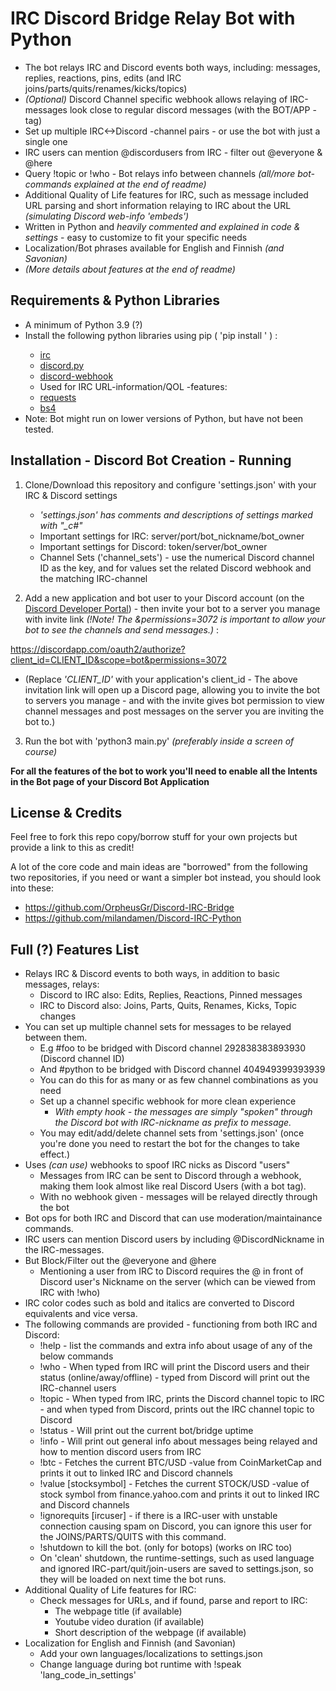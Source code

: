# IRC Discord Bridge Relay Bot with Python

- The bot relays IRC and Discord events both ways, including: messages, replies, reactions, pins, edits (and IRC joins/parts/quits/renames/kicks/topics)
- *(Optional)* Discord Channel specific webhook allows relaying of IRC-messages look close to regular discord messages (with the BOT/APP -tag)
- Set up multiple IRC<->Discord -channel pairs - or use the bot with just a single one
- IRC users can mention @discordusers from IRC - filter out @everyone & @here
- Query !topic or !who - Bot relays info between channels *(all/more bot-commands explained at the end of readme)*
- Additional Quality of Life features for IRC, such as message included URL parsing and short information relaying to IRC about the URL *(simulating Discord web-info 'embeds')*
- Written in Python and *heavily commented and explained in code & settings* - easy to customize to fit your specific needs
- Localization/Bot phrases available for English and Finnish *(and Savonian)*
- *(More details about features at the end of readme)*

## Requirements & Python Libraries

- A minimum of Python 3.9 (?) 
- Install the following python libraries using pip ( 'pip install <libraryname>' ) :
  - [irc](https://pypi.org/project/irc/)
  - [discord.py](https://pypi.org/project/discord.py/)
  - [discord-webhook](https://pypi.org/project/discord-webhook/)
  - Used for IRC URL-information/QOL -features:
  - [requests](https://pypi.org/project/requests/)
  - [bs4](https://pypi.org/project/beautifulsoup4/)
- Note: Bot might run on lower versions of Python, but have not been tested.

## Installation - Discord Bot Creation - Running

1. Clone/Download this repository and configure 'settings.json' with your IRC & Discord settings
    - *'settings.json' has comments and descriptions of settings marked with "_c#"*
    - Important settings for IRC: server/port/bot_nickname/bot_owner
    - Important settings for Discord: token/server/bot_owner
    - Channel Sets ('channel_sets') - use the numerical Discord channel ID as the key, and for values set the related Discord webhook and the matching IRC-channel

2. Add a new application and bot user to your Discord account (on the [Discord Developer Portal](https://discord.com/developers/applications)) -  then invite your bot to a server you manage with invite link *(!Note! The &permissions=3072 is important to allow your bot to see the channels and send messages.)* :

https://discordapp.com/oauth2/authorize?client_id=CLIENT_ID&scope=bot&permissions=3072
- (Replace *'CLIENT_ID'* with your application's client_id - The above invitation link will open up a Discord page, allowing you to invite the bot to servers you manage - and with the invite gives bot permission to view channel messages and post messages on the server you are inviting the bot to.)

3. Run the bot with 'python3 main.py' *(preferably inside a screen of course)*

**For all the features of the bot to work you'll need to enable all the Intents in the Bot page of your Discord Bot Application**

## License & Credits
Feel free to fork this repo copy/borrow stuff for your own projects but provide a link to this as credit!

A lot of the core code and main ideas are "borrowed" from the following two repositories, if you need or want a simpler bot instead, you should look into these:
- https://github.com/OrpheusGr/Discord-IRC-Bridge
- https://github.com/milandamen/Discord-IRC-Python

## Full (?) Features List

- Relays IRC & Discord events to both ways, in addition to basic messages, relays:
    - Discord to IRC also: Edits, Replies, Reactions, Pinned messages
    - IRC to Discord also: Joins, Parts, Quits, Renames, Kicks, Topic changes
- You can set up multiple channel sets for messages to be relayed between them.
    - E.g #foo to be bridged with Discord channel 292838383893930 (Discord channel ID)
    - And #python to be bridged with Discord channel 404949399393939
    - You can do this for as many or as few channel combinations as you need
    - Set up a channel specific webhook for more clean experience
        - *With empty hook - the messages are simply "spoken" through the Discord bot with IRC-nickname as prefix to message.*
    - You may edit/add/delete channel sets from 'settings.json' (once you're done you need to restart the bot for the changes to take effect.)
- Uses *(can use)* webhooks to spoof IRC nicks as Discord "users"
    - Messages from IRC can be sent to Discord through a webhook, making them look almost like real Discord Users (with a bot tag). 
    - With no webhook given - messages will be relayed directly through the bot
- Bot ops for both IRC and Discord that can use moderation/maintainance commands.
- IRC users can mention Discord users by including @DiscordNickname in the IRC-messages.
- But Block/Filter out the @everyone and @here
    - Mentioning a user from IRC to Discord requires the @ in front of Discord user's Nickname on the server (which can be viewed from IRC with !who)
- IRC color codes such as bold and italics are converted to Discord equivalents and vice versa.
- The following commands are provided - functioning from both IRC and Discord:
    - !help - list the commands and extra info about usage of any of the below commands
    - !who - When typed from IRC will print the Discord users and their status (online/away/offline) - typed from Discord will print out the IRC-channel users
    - !topic - When typed from IRC, prints the Discord channel topic to IRC - and when typed from Discord, prints out the IRC channel topic to Discord
    - !status - Will print out the current bot/bridge uptime
    - !info - Will print out general info about messages being relayed and how to mention discord users from IRC
    - !btc - Fetches the current BTC/USD -value from CoinMarketCap and prints it out to linked IRC and Discord channels
    - !value [stocksymbol] - Fetches the current STOCK/USD -value of stock symbol from finance.yahoo.com and prints it out to linked IRC and Discord channels
    - !ignorequits [ircuser] - if there is a IRC-user with unstable connection causing spam on Discord, you can ignore this user for the JOINS/PARTS/QUITS with this command.
    - !shutdown to kill the bot. (only for botops) (works on IRC too)
    - On 'clean' shutdown, the runtime-settings, such as used language and ignored IRC-part/quit/join-users are saved to settings.json, so they will be loaded on next time the bot runs.
- Additional Quality of Life features for IRC:
    - Check messages for URLs, and if found, parse and report to IRC:
        - The webpage title (if available)
        - Youtube video duration (if available)
        - Short description of the webpage (if available)
- Localization for English and Finnish (and Savonian)
    - Add your own languages/localizations to settings.json
    - Change language during bot runtime with !speak 'lang_code_in_settings'
